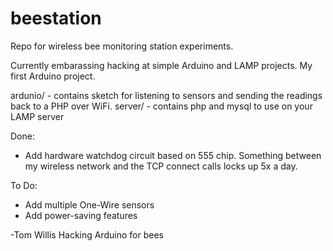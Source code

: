 # beestation
Repo for wireless bee monitoring station experiments.

Currently embarassing hacking at simple Arduino and LAMP projects.  My first Arduino project.

ardunio/ - contains sketch for listening to sensors and sending the readings back to a PHP over WiFi.
server/ - contains php and mysql to use on your LAMP server

Done:
 * Add hardware watchdog circuit based on 555 chip. Something between my wireless network and the TCP connect calls locks up 5x a day.

To Do:
 * Add multiple One-Wire sensors
 * Add power-saving features

-Tom Willis
Hacking Arduino for bees

